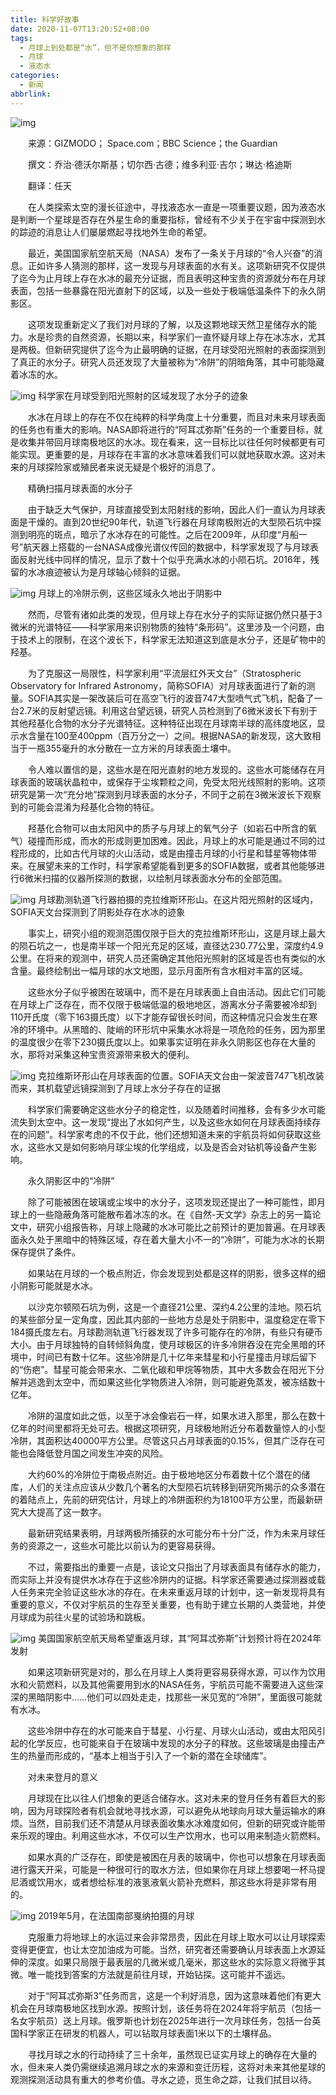 ```yaml
---
title: 科学好故事
date: 2020-11-07T13:20:52+08:00
tags:
  - 月球上到处都是“水”，但不是你想象的那样
  - 月球
  - 液态水
categories:
  - 新闻
abbrlink:
---
```


![img](https://cdn.jsdelivr.net/gh/yakeing/Documentation@main/Hexo/images/9667-kcieywa0257715.jpg)

　　来源：GIZMODO； Space.com；BBC Science；the Guardian

　　撰文：乔治·德沃尔斯基；切尔西·古德；维多利亚·吉尔；琳达·格迪斯

　　翻译：任天

　　在人类探索太空的漫长征途中，寻找液态水一直是一项重要议题，因为液态水是判断一个星球是否存在外星生命的重要指标，曾经有不少关于在宇宙中探测到水的踪迹的消息让人们屡屡燃起寻找地外生命的希望。

　　最近，美国国家航空航天局（NASA）发布了一条关于月球的“令人兴奋”的消息。正如许多人猜测的那样，这一发现与月球表面的水有关。这项新研究不仅提供了迄今为止月球上存在水冰的最充分证据，而且表明这种宝贵的资源就分布在月球表面，包括一些暴露在阳光直射下的区域，以及一些处于极端低温条件下的永久阴影区。

　　这项发现重新定义了我们对月球的了解，以及这颗地球天然卫星储存水的能力。水是珍贵的自然资源，长期以来，科学家们一直怀疑月球上存在冰冻水，尤其是两极。但新研究提供了迄今为止最明确的证据，在月球受阳光照射的表面探测到了真正的水分子。研究人员还发现了大量被称为“冷阱”的阴暗角落，其中可能隐藏着冰冻的水。

![img](https://cdn.jsdelivr.net/gh/yakeing/Documentation@main/Hexo/images/ab16-kcieywa0237391.png)
科学家在月球受到阳光照射的区域发现了水分子的迹象

　　水冰在月球上的存在不仅在纯粹的科学角度上十分重要，而且对未来月球表面的任务也有重大的影响。NASA即将进行的“阿耳忒弥斯”任务的一个重要目标，就是收集并带回月球南极地区的水冰。现在看来，这一目标比以往任何时候都更有可能实现。更重要的是，月球存在丰富的水冰意味着我们可以就地获取水源。这对未来的月球探险家或殖民者来说无疑是个极好的消息了。

　　精确扫描月球表面的水分子

　　由于缺乏大气保护，月球直接受到太阳射线的影响，因此人们一直认为月球表面是干燥的。直到20世纪90年代，轨道飞行器在月球南极附近的大型陨石坑中探测到明亮的斑点，暗示了水冰存在的可能性。之后在2009年，从印度“月船一号”航天器上搭载的一台NASA成像光谱仪传回的数据中，科学家发现了与月球表面反射光线中同样的情况，显示了数十个似乎充满水冰的小陨石坑。2016年，残留的水冰痕迹被认为是月球轴心倾斜的证据。

![img](https://cdn.jsdelivr.net/gh/yakeing/Documentation@main/Hexo/images/6192-kcieywa0236545.png)
月球上的冷阱示例，这些区域永久地出于阴影中

　　然而，尽管有诸如此类的发现，但月球上存在水分子的实际证据仍然只基于3微米的光谱特征——科学家用来识别物质的独特“条形码”。这里涉及一个问题，由于技术上的限制，在这个波长下，科学家无法知道这到底是水分子，还是矿物中的羟基。

　　为了克服这一局限性，科学家利用“平流层红外天文台”（Stratospheric Observatory for Infrared Astronomy，简称SOFIA）对月球表面进行了新的测量。SOFIA其实是一架改装后可在高空飞行的波音747大型喷气式飞机，配备了一台2.7米的反射望远镜。利用这台望远镜，研究人员检测到了6微米波长下有别于其他羟基化合物的水分子光谱特征。这种特征出现在月球南半球的高纬度地区，显示水含量在100至400ppm（百万分之一）之间。根据NASA的新发现，这大致相当于一瓶355毫升的水分散在一立方米的月球表面土壤中。

　　令人难以置信的是，这些水是在阳光直射的地方发现的。这些水可能储存在月球表面的玻璃状晶粒中，或保存于尘埃颗粒之间，免受太阳光线照射的影响。这项研究是第一次“充分地”探测到月球表面的水分子，不同于之前在3微米波长下观察到的可能会混淆为羟基化合物的特征。

　　羟基化合物可以由太阳风中的质子与月球上的氧气分子（如岩石中所含的氧气）碰撞而形成，而水的形成则更加困难。因此，月球上的水可能是通过不同的过程形成的，比如古代月球的火山活动，或是由撞击月球的小行星和彗星等物体带来。在展望未来的工作时，科学家希望能看到更多的SOFIA数据，或者其他能够进行6微米扫描的仪器所探测的数据，以绘制月球表面水分布的全部范围。

![img](https://cdn.jsdelivr.net/gh/yakeing/Documentation@main/Hexo/images/02e0-kcieywa0235674.png)
月球勘测轨道飞行器拍摄的克拉维斯环形山。在这片阳光照射的区域内，SOFIA天文台探测到了阴影处存在水冰的迹象

　　事实上，研究小组的观测范围仅限于巨大的克拉维斯环形山，这是月球上最大的陨石坑之一，也是南半球一个阳光充足的区域，直径达230.77公里，深度约4.9公里。在将来的观测中，研究人员还需确定其他阳光照射的区域是否也有类似的水含量。最终绘制出一幅月球的水文地图，显示月面所有含水相对丰富的区域。

　　这些水分子似乎被困在玻璃中，而不是在月球表面上自由活动。因此它们可能在月球上广泛存在，而不仅限于极端低温的极地地区，游离水分子需要被冷却到110开氏度（零下163摄氏度）以下才能存留很长时间，而这种情况只会发生在寒冷的环境中。从黑暗的、陡峭的环形坑中采集水冰将是一项危险的任务，因为那里的温度很少在零下230摄氏度以上。如果事实证明在非永久阴影区也存在大量的水，那将对采集这种宝贵资源带来极大的便利。

![img](https://cdn.jsdelivr.net/gh/yakeing/Documentation@main/Hexo/images/895d-kcieywa0234851.png)
克拉维斯环形山在月球表面的位置。SOFIA天文台由一架波音747飞机改装而来，其机载望远镜探测到了月球上水分子存在的证据

　　科学家们需要确定这些水分子的稳定性，以及随着时间推移，会有多少水可能流失到太空中。这一发现“提出了水如何产生，以及这些水如何在月球表面持续存在的问题”。科学家考虑的不仅于此，他们还想知道未来的宇航员将如何获取这些水，这些水又是如何影响月球尘埃的化学组成，以及是否会对钻机等设备产生影响。

　　永久阴影区中的“冷阱”

　　除了可能被困在玻璃或尘埃中的水分子，这项发现还提出了一种可能性，即月球上的一些隐蔽角落可能散布着冰冻的水。在《自然-天文学》杂志上的另一篇论文中，研究小组报告称，月球上隐藏的水冰可能比之前预计的更加普遍。在月球表面永久处于黑暗中的特殊区域，存在着大量大小不一的“冷阱”，可能为水冰的长期保存提供了条件。

　　如果站在月球的一个极点附近，你会发现到处都是这样的阴影，很多这样的细小阴影可能就是水冰。

　　以沙克尔顿陨石坑为例，这是一个直径21公里、深约4.2公里的洼地。陨石坑的某些部分呈一定角度，因此其内部的一些地方总是处于阴影中，温度稳定在零下184摄氏度左右。月球勘测轨道飞行器发现了许多可能存在的冷阱，有些只有硬币大小。由于月球独特的自转倾斜角度，使月球极区的许多冷阱吞没在完全黑暗的环境中，时间已有数十亿年。这些冷阱是几十亿年来彗星和小行星撞击月球后留下的“伤疤”。彗星可能会带来水、二氧化碳和甲烷等物质，其中大多数会在阳光下分解并逃逸到太空中，而如果这些化学物质进入冷阱，则可能避免蒸发，被冻结数十亿年。

　　冷阱的温度如此之低，以至于冰会像岩石一样，如果水进入那里，那么在数十亿年的时间里都将无处可去。根据这项研究，月球极地附近分布着数量惊人的小型冷阱，其面积达40000平方公里。尽管这只占月球表面的0.15%，但其广泛存在可能也会降低登月国之间发生冲突的风险。

　　大约60%的冷阱位于南极点附近。由于极地地区分布着数十亿个潜在的储库，人们的关注点应该从少数几个著名的大型陨石坑转移到研究所揭示的众多潜在的着陆点上，先前的研究估计，月球上的冷阱面积约为18100平方公里，而最新研究大大提高了这一数字。

　　最新研究结果表明，月球两极所捕获的水可能分布十分广泛，作为未来月球任务的资源之一，这些水可能比以前认为的更容易获得。

　　不过，需要指出的重要一点是，该论文只指出了月球表面具有储存水的能力，而实际上并没有提供水冰存在于这些冷阱内的证据。科学家还需要通过探测器或载人任务来完全验证这些水冰的存在。在未来重返月球的计划中，这一新发现将具有重要的意义，不仅对宇航员的生存至关重要，也有助于建立长期的人类营地，并使月球成为前往火星的试验场和跳板。

![img](https://cdn.jsdelivr.net/gh/yakeing/Documentation@main/Hexo/images/eeec-kcieywa0234015.png)
美国国家航空航天局希望重返月球，其“阿耳忒弥斯”计划预计将在2024年发射

　　如果这项新研究是对的，那么在月球上人类将更容易获得水源，可以作为饮用水和火箭燃料，以及其他需要用到水的NASA任务，宇航员可能不需要进入这些深深的黑暗阴影中……他们可以四处走走，找那些一米见宽的“冷阱”，里面很可能就有水冰。

　　这些冷阱中存在的水可能来自于彗星、小行星、月球火山活动，或由太阳风引起的化学反应，也可能来自于在玻璃中发现的水分子的释放。这些玻璃是由撞击产生的热量而形成的，“基本上相当于引入了一个新的潜在全球储库”。

　　对未来登月的意义

　　月球现在比以往人们想象的更适合储存水。这对未来的登月任务有着巨大的影响，因为月球探险者有机会就地寻找水源，可以避免从地球向月球大量运输水的麻烦。当然，目前我们还不清楚从月球表面收集水冰难度如何，但新的研究或许能带来乐观的理由。利用这些水冰，不仅可以生产饮用水，也可以用来制造火箭燃料。

　　如果水真的广泛存在，即使是被困在月表的玻璃中，你也可以想象在月球表面进行露天开采，可能是一种很可行的取水方法，但如果你在月球上想要喝一杯马提尼酒或饮用水，或者想给标准的液氢液氧火箭补充燃料，那这些水将是非常有用的。

![img](https://cdn.jsdelivr.net/gh/yakeing/Documentation@main/Hexo/images/c4e2-kcieywa0232747.png)
2019年5月，在法国南部戛纳拍摄的月球

　　克服重力将地球上的水运过来会非常昂贵，因此在月球上取水可以让月球探索变得更便宜，也让太空加油成为可能。当然，研究者还需要确认月球表面上水源延伸的深度。如果只局限于最表层的几微米或几毫米，那这些水的实际意义将微乎其微。唯一能找到答案的方法就是前往月球，开始钻探。这可能并不遥远。

　　对于“阿耳忒弥斯3”任务而言，这是一个利好消息，因为这意味着他们有更大机会在月球南极地区找到水源。按照计划，该任务将在2024年将宇航员（包括一名女宇航员）送上月球。俄罗斯也计划在2025年进行一次月球任务，包括一台英国科学家正在研发的机器人，可以钻取月球表面1米以下的土壤样品。

　　寻找月球之水的行动持续了三十余年，虽然现已证实月球上的确存在大量的水，但未来人类仍需继续追溯月球之水的来源和变迁历程，这将对未来其他星球的观测探测活动具有重大的参考价值。寻水之迹，觅生命之踪，让我们拭目以待。